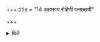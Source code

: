 +++
title = "14 उदवसाय रोहिणीं वत्सच्छवीं"

+++

<details><summary>थिते</summary>

उदवसाय रोहिणीं वत्सच्छवीं सकर्णपुच्छावच्छातां सखुरां सखुरिकां वा बहिर्लोमः परिधायोष्णीषेण प्रदक्षिणं शिरो वेष्टयित्वौदुम्बरं चमसमादत्ते । औदुम्बरीं चाभ्रीं वैणवीं वा कल्माषीं पूर्ववत्प्रमाणाम् १४
</details>
